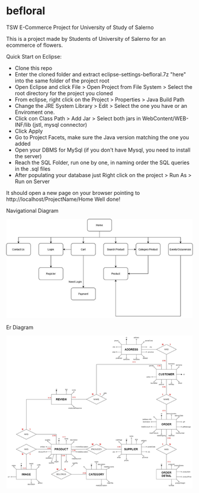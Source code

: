 # befloral
TSW E-Commerce Project for University of Study of Salerno

This is a project made by Students of University of Salerno for an ecommerce of flowers.

Quick Start on Eclipse:
- Clone this repo
- Enter the cloned folder and extract eclipse-settings-befloral.7z "here" into the same folder of the project root
- Open Eclipse and click File > Open Project from File System > Select the root directory for the project you cloned
- From eclipse, right click on the Project > Properties > Java Build Path
- Change the JRE System Library > Edit > Select the one you have or an Enviroment one.
- Click con Class Path > Add Jar > Select both jars in WebContent/WEB-INF/lib (jstl, mysql connector)
- Click Apply
- Go to Project Facets, make sure the Java version matching the one you added
- Open your DBMS for MySql (if you don't have Mysql, you need to install the server)
- Reach the SQL Folder, run one by one, in naming order the SQL queries in the .sql files
- After populating your database just Right click on the project > Run As > Run on Server

It should open a new page on your browser pointing to http://localhost/ProjectName/Home 
Well done!

Navigational Diagram

![image](https://github.com/Elpiu/Befloral/blob/main/ImageProject/Navigational%20Diagram.png)

Er Diagram

![image](https://github.com/Elpiu/Befloral/blob/main/ImageProject/Er%20Diagram.png)
